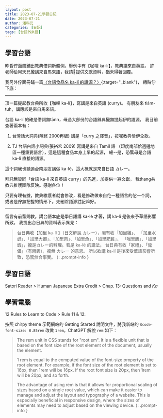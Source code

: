 ```yaml
---
layout: post
title: 2023-07-21學習日記
date: 2023-07-21
author: 潘科元
categories: [日記]
tags: [台語外來語]
---
```

## 學習台語

昨昏佇面冊鋪出教典借詞新體例。舉例中有【咖哩 ka-lí】，教典講來自英語。
許老師佮阿天兄攏講來自馬來語，我請𪜶提供文獻資料，猶未得著回覆。

我另外佇面冊鋪一篇[〈台語食品名 ka-lí 的語源？〉](https://www.facebook.com/khoguan/posts/pfbid0y7m2qATfe5TF4KM9Bcqvjs63xCswndWhRNxgnMag9ZmR96LbZ7bWhXg6hXKUtxypl){:target="_blank"}，
轉貼佇下底：

---

頂一篇提起教台典所收【咖哩 ka-lí】，寫講是來自英語 (curry)。
有朋友來 tiám-tuh，講應該是來自馬來語。

台語 ka-lí 的確是借詞無tānn，毋過大部份的台語辭典攏無提起伊的語源，
我目前查著兩本有：

1. 台灣話大詞典(陳修 2000再版) 講是「curry 之譯音」，按呢教典佮伊仝款。

2. TJ 台語白話小詞典(張裕宏 2009) 寫講是來自 Tamil 語
（印度南部佮週邊地區一種重要語言），這是這種食品本身上早的起源，
總--是，恐驚毋是台語 ka-lí 直接的語源。

這个詞我也聽過台南朋友講做 ka-lé，這大概就是來自日語 カレー。

拜託無贊同「台語 ka-lí 來自英語 curry」的先進，加提供一寡文獻，
我thang共教典維護團隊反映。感謝各位！

只要有理有據，教典維護者就會修改，看是修改做來自佗一種語言的佗一个詞，
或者是佇無把握的情形下，先刪除語源註記嘛好。

---

留言有前輩賜教，講台語本底是學日語講 ka-lé 才著，講 ka-lí 是後來予華語影響所致。
我提出台日典的資料表示異見：

> 台日典收【加里 ka-lí 】（日文解說 カレー），閣有收「加里雞」、
「加里水蛙」、「加里大蝦」、「加里肉」、「加里魚」、「加里肥雞」、
「咖里飯」、「加里蝦」，攏是カレー的料理。若是 ka-lé 的講法，
台日典有收「家禮」、「傀儡」（有兩義），攏無 カレー 的意思。
所以欲講 ka-lí 是後來受華語影響所致，恐驚無合事實。
{: .prompt-info }

## 學習日語
Satori Reader > Human Japanese Extra Credit > Chap. 13: Questions and *Ka*

## 學習電腦
12 Rules to Learn to Code > Rule 11 & 12.

按照 chirpy theme 示範網站的 Getting Started 說明文件，將我新站的
`$code-font-size: 0.85rem` 改做 `1rem`。ChatGPT 解說 `rem` 如下：

> The rem unit in CSS stands for "root em". It is a flexible unit that is based
> on the font size of the root element of the document, usually the <html>
> element.
>
> 1 rem is equal to the computed value of the font-size property of the root
> element. For example, if the font size of the root element is set to 16px, then
> 1rem will be 16px. If the root font size is 20px, then 1rem will be 20px, and
> so forth.
> 
> The advantage of using rem is that it allows for proportional scaling of sizes
> based on a single root value, which can make it easier to manage and adjust the
> layout and typography of a website. This is especially beneficial in responsive
> design, where the sizes of elements may need to adjust based on the viewing
> device.
{: .prompt-info }
